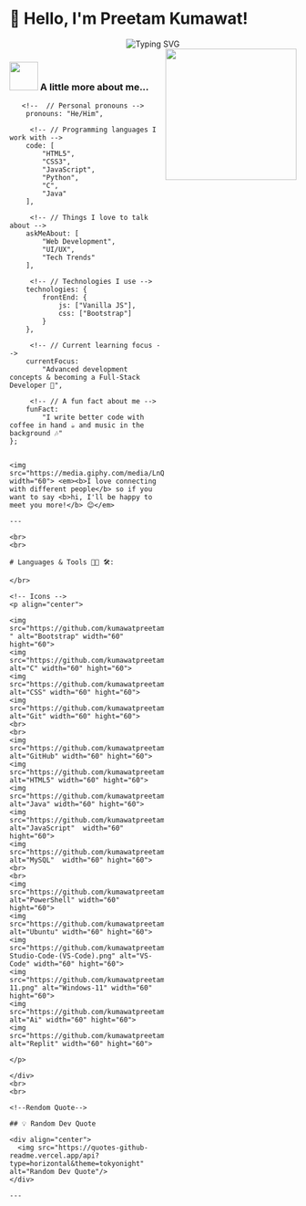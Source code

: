 # 👋 Hello, I'm Preetam Kumawat!

<div align="center">
  <img src="https://readme-typing-svg.herokuapp.com?font=Fira+Code&size=28&duration=4000&pause=1000&color=58A6FF&center=true&vCenter=true&width=600&lines=FrontEnd+Developer+%F0%9F%92%BB;Building+Useful+Tools+%F0%9F%9B%A0%EF%B8%8F;Always+Learning+%F0%9F%93%9A" alt="Typing SVG" />
</div>

<!-- gif image -->
<img align='right' src="https://media.giphy.com/media/M9gbBd9nbDrOTu1Mqx/giphy.gif" width="230">
 
### <img src="https://media.giphy.com/media/VgCDAzcKvsR6OM0uWg/giphy.gif" width="50"> A little more about me...

```const anmol = {
   <!--  // Personal pronouns -->
    pronouns: "He/Him",

     <!-- // Programming languages I work with -->
    code: [
        "HTML5",
        "CSS3",
        "JavaScript",
        "Python",
        "C",
        "Java"
    ],

     <!-- // Things I love to talk about -->
    askMeAbout: [
        "Web Development",
        "UI/UX",
        "Tech Trends"
    ],

     <!-- // Technologies I use -->
    technologies: {
        frontEnd: {
            js: ["Vanilla JS"],
            css: ["Bootstrap"]
        }
    },

     <!-- // Current learning focus -->
    currentFocus:
        "Advanced development concepts & becoming a Full-Stack Developer 🚀",

     <!-- // A fun fact about me -->
    funFact:
        "I write better code with coffee in hand ☕ and music in the background 🎶"
};


<img src="https://media.giphy.com/media/LnQjpWaON8nhr21vNW/giphy.gif" width="60"> <em><b>I love connecting with different people</b> so if you want to say <b>hi, I'll be happy to meet you more!</b> 😊</em>

---

<br>
<br>

# Languages & Tools 👨‍💻 🛠:

</br>

<!-- Icons -->
<p align="center">

<img src="https://github.com/kumawatpreetam/kumawatpreetam/blob/main/icons/Bootstrap.png " alt="Bootstrap" width="60" hight="60">
<img src="https://github.com/kumawatpreetam/kumawatpreetam/blob/main/icons/C.png" alt="C" width="60" hight="60">
<img src="https://github.com/kumawatpreetam/kumawatpreetam/blob/main/icons/CSS3.png" alt="CSS" width="60" hight="60">
<img src="https://github.com/kumawatpreetam/kumawatpreetam/blob/main/icons/Git.png" alt="Git" width="60" hight="60">
<br>
<br>
<img src="https://github.com/kumawatpreetam/kumawatpreetam/blob/main/icons/GitHub.png" alt="GitHub" width="60" hight="60">
<img src="https://github.com/kumawatpreetam/kumawatpreetam/blob/main/icons/HTML5.png" alt="HTML5" width="60" hight="60">
<img src="https://github.com/kumawatpreetam/kumawatpreetam/blob/main/icons/Java.png" alt="Java" width="60" hight="60">
<img src="https://github.com/kumawatpreetam/kumawatpreetam/blob/main/icons/JavaScript.png" alt="JavaScript"  width="60" hight="60">
<img src="https://github.com/kumawatpreetam/kumawatpreetam/blob/main/icons/MySQL.png" alt="MySQL"  width="60" hight="60">
<br>
<br>
<img src="https://github.com/kumawatpreetam/kumawatpreetam/blob/main/icons/Powershell.png" alt="PowerShell" width="60" hight="60">
<img src="https://github.com/kumawatpreetam/kumawatpreetam/blob/main/icons/Ubuntu.png" alt="Ubuntu" width="60" hight="60">
<img src="https://github.com/kumawatpreetam/kumawatpreetam/blob/main/icons/Visual-Studio-Code-(VS-Code).png" alt="VS-Code" width="60" hight="60">
<img src="https://github.com/kumawatpreetam/kumawatpreetam/blob/main/icons/Windows-11.png" alt="Windows-11" width="60" hight="60">
<img src="https://github.com/kumawatpreetam/kumawatpreetam/blob/main/icons/Ai.png" alt="Ai" width="60" hight="60">
<img src="https://github.com/kumawatpreetam/kumawatpreetam/blob/main/icons/Replit.png" alt="Replit" width="60" hight="60">

</p>

</div>
<br>
<br>

<!--Rendom Quote-->

## 💡 Random Dev Quote

<div align="center">
  <img src="https://quotes-github-readme.vercel.app/api?type=horizontal&theme=tokyonight" alt="Random Dev Quote"/>
</div>

---
```
